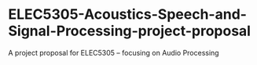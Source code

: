 # ELEC5305-Acoustics-Speech-and-Signal-Processing-project-proposal
A project proposal for ELEC5305 – focusing on  Audio Processing 
